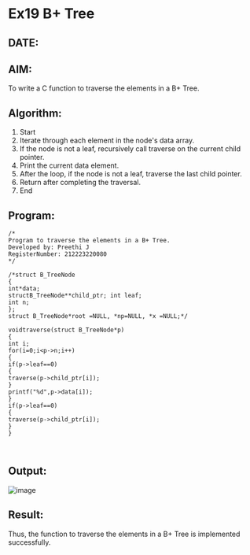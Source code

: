 # Ex19 B+ Tree
## DATE:
## AIM:
To write a C function to traverse the elements in a B+ Tree.

## Algorithm:
1.	Start
2.	Iterate through each element in the node's data array.
3.	If the node is not a leaf, recursively call traverse on the current child pointer.
4.	Print the current data element.
5.	After the loop, if the node is not a leaf, traverse the last child pointer.
6.	Return after completing the traversal.
7.	End


## Program:
```
/*
Program to traverse the elements in a B+ Tree.
Developed by: Preethi J
RegisterNumber: 212223220080 
*/
```

```
/*struct B_TreeNode
{
int*data;
structB_TreeNode**child_ptr; int leaf;
int n;
};
struct B_TreeNode*root =NULL, *np=NULL, *x =NULL;*/

voidtraverse(struct B_TreeNode*p)
{
int i;
for(i=0;i<p->n;i++)
{
if(p->leaf==0)
{
traverse(p->child_ptr[i]);
}
printf("%d",p->data[i]);
}
if(p->leaf==0)
{
traverse(p->child_ptr[i]);
}
}
 


```

## Output:
![image](https://github.com/user-attachments/assets/66397bed-cce6-406c-8f86-9e68d0db2d89)





## Result:
Thus, the function to traverse the elements in a B+ Tree is implemented successfully.
